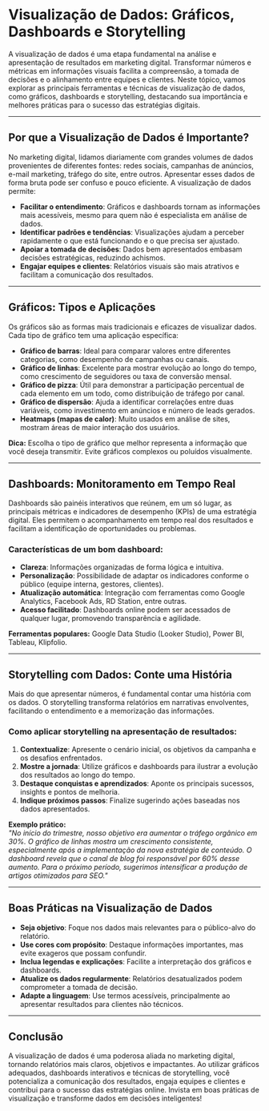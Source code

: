 # Visualização de Dados: Gráficos, Dashboards e Storytelling

A visualização de dados é uma etapa fundamental na análise e apresentação de resultados em marketing digital. Transformar números e métricas em informações visuais facilita a compreensão, a tomada de decisões e o alinhamento entre equipes e clientes. Neste tópico, vamos explorar as principais ferramentas e técnicas de visualização de dados, como gráficos, dashboards e storytelling, destacando sua importância e melhores práticas para o sucesso das estratégias digitais.

---

## Por que a Visualização de Dados é Importante?

No marketing digital, lidamos diariamente com grandes volumes de dados provenientes de diferentes fontes: redes sociais, campanhas de anúncios, e-mail marketing, tráfego do site, entre outros. Apresentar esses dados de forma bruta pode ser confuso e pouco eficiente. A visualização de dados permite:

- **Facilitar o entendimento**: Gráficos e dashboards tornam as informações mais acessíveis, mesmo para quem não é especialista em análise de dados.
- **Identificar padrões e tendências**: Visualizações ajudam a perceber rapidamente o que está funcionando e o que precisa ser ajustado.
- **Apoiar a tomada de decisões**: Dados bem apresentados embasam decisões estratégicas, reduzindo achismos.
- **Engajar equipes e clientes**: Relatórios visuais são mais atrativos e facilitam a comunicação dos resultados.

---

## Gráficos: Tipos e Aplicações

Os gráficos são as formas mais tradicionais e eficazes de visualizar dados. Cada tipo de gráfico tem uma aplicação específica:

- **Gráfico de barras**: Ideal para comparar valores entre diferentes categorias, como desempenho de campanhas ou canais.
- **Gráfico de linhas**: Excelente para mostrar evolução ao longo do tempo, como crescimento de seguidores ou taxa de conversão mensal.
- **Gráfico de pizza**: Útil para demonstrar a participação percentual de cada elemento em um todo, como distribuição de tráfego por canal.
- **Gráfico de dispersão**: Ajuda a identificar correlações entre duas variáveis, como investimento em anúncios e número de leads gerados.
- **Heatmaps (mapas de calor)**: Muito usados em análise de sites, mostram áreas de maior interação dos usuários.

**Dica:** Escolha o tipo de gráfico que melhor representa a informação que você deseja transmitir. Evite gráficos complexos ou poluídos visualmente.

---

## Dashboards: Monitoramento em Tempo Real

Dashboards são painéis interativos que reúnem, em um só lugar, as principais métricas e indicadores de desempenho (KPIs) de uma estratégia digital. Eles permitem o acompanhamento em tempo real dos resultados e facilitam a identificação de oportunidades ou problemas.

### Características de um bom dashboard:

- **Clareza**: Informações organizadas de forma lógica e intuitiva.
- **Personalização**: Possibilidade de adaptar os indicadores conforme o público (equipe interna, gestores, clientes).
- **Atualização automática**: Integração com ferramentas como Google Analytics, Facebook Ads, RD Station, entre outras.
- **Acesso facilitado**: Dashboards online podem ser acessados de qualquer lugar, promovendo transparência e agilidade.

**Ferramentas populares:** Google Data Studio (Looker Studio), Power BI, Tableau, Klipfolio.

---

## Storytelling com Dados: Conte uma História

Mais do que apresentar números, é fundamental contar uma história com os dados. O storytelling transforma relatórios em narrativas envolventes, facilitando o entendimento e a memorização das informações.

### Como aplicar storytelling na apresentação de resultados:

1. **Contextualize**: Apresente o cenário inicial, os objetivos da campanha e os desafios enfrentados.
2. **Mostre a jornada**: Utilize gráficos e dashboards para ilustrar a evolução dos resultados ao longo do tempo.
3. **Destaque conquistas e aprendizados**: Aponte os principais sucessos, insights e pontos de melhoria.
4. **Indique próximos passos**: Finalize sugerindo ações baseadas nos dados apresentados.

**Exemplo prático:**  
_"No início do trimestre, nosso objetivo era aumentar o tráfego orgânico em 30%. O gráfico de linhas mostra um crescimento consistente, especialmente após a implementação da nova estratégia de conteúdo. O dashboard revela que o canal de blog foi responsável por 60% desse aumento. Para o próximo período, sugerimos intensificar a produção de artigos otimizados para SEO."_

---

## Boas Práticas na Visualização de Dados

- **Seja objetivo**: Foque nos dados mais relevantes para o público-alvo do relatório.
- **Use cores com propósito**: Destaque informações importantes, mas evite exageros que possam confundir.
- **Inclua legendas e explicações**: Facilite a interpretação dos gráficos e dashboards.
- **Atualize os dados regularmente**: Relatórios desatualizados podem comprometer a tomada de decisão.
- **Adapte a linguagem**: Use termos acessíveis, principalmente ao apresentar resultados para clientes não técnicos.

---

## Conclusão

A visualização de dados é uma poderosa aliada no marketing digital, tornando relatórios mais claros, objetivos e impactantes. Ao utilizar gráficos adequados, dashboards interativos e técnicas de storytelling, você potencializa a comunicação dos resultados, engaja equipes e clientes e contribui para o sucesso das estratégias online. Invista em boas práticas de visualização e transforme dados em decisões inteligentes!